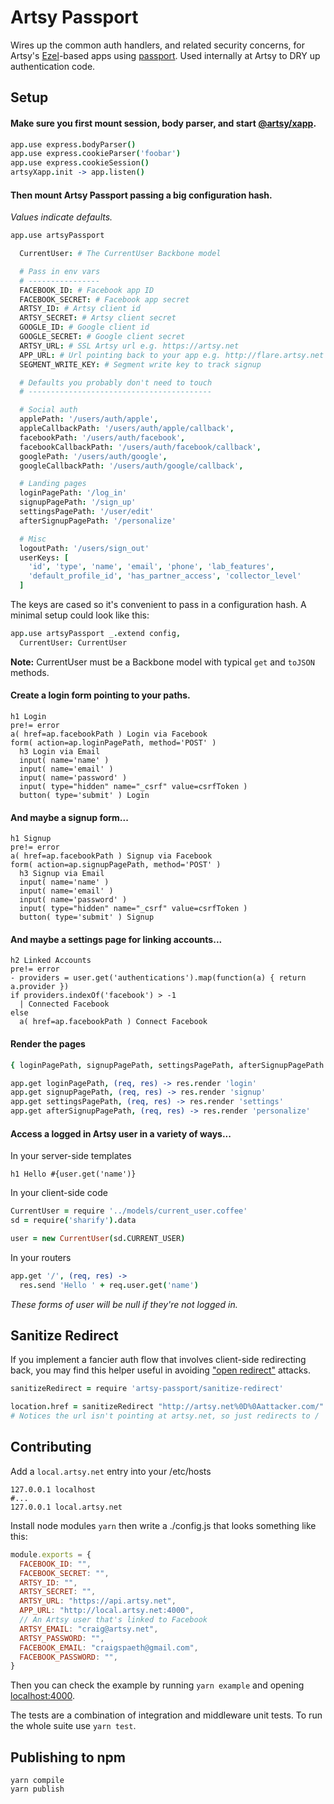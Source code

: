 # Artsy Passport

Wires up the common auth handlers, and related security concerns, for Artsy's [Ezel](https://github.com/artsy/ezel)-based apps using [passport](http://passportjs.org/). Used internally at Artsy to DRY up authentication code.

## Setup

#### Make sure you first mount session, body parser, and start [@artsy/xapp](https://github.com/artsy/artsy-xapp).

```coffee
app.use express.bodyParser()
app.use express.cookieParser('foobar')
app.use express.cookieSession()
artsyXapp.init -> app.listen()
```

#### Then mount Artsy Passport passing a big configuration hash.

_Values indicate defaults._

```coffee
app.use artsyPassport

  CurrentUser: # The CurrentUser Backbone model

  # Pass in env vars
  # ----------------
  FACEBOOK_ID: # Facebook app ID
  FACEBOOK_SECRET: # Facebook app secret
  ARTSY_ID: # Artsy client id
  ARTSY_SECRET: # Artsy client secret
  GOOGLE_ID: # Google client id
  GOOGLE_SECRET: # Google client secret
  ARTSY_URL: # SSL Artsy url e.g. https://artsy.net
  APP_URL: # Url pointing back to your app e.g. http://flare.artsy.net
  SEGMENT_WRITE_KEY: # Segment write key to track signup

  # Defaults you probably don't need to touch
  # -----------------------------------------

  # Social auth
  applePath: '/users/auth/apple',
  appleCallbackPath: '/users/auth/apple/callback',
  facebookPath: '/users/auth/facebook',
  facebookCallbackPath: '/users/auth/facebook/callback',
  googlePath: '/users/auth/google',
  googleCallbackPath: '/users/auth/google/callback',

  # Landing pages
  loginPagePath: '/log_in'
  signupPagePath: '/sign_up'
  settingsPagePath: '/user/edit'
  afterSignupPagePath: '/personalize'

  # Misc
  logoutPath: '/users/sign_out'
  userKeys: [
    'id', 'type', 'name', 'email', 'phone', 'lab_features',
    'default_profile_id', 'has_partner_access', 'collector_level'
  ]
```

The keys are cased so it's convenient to pass in a configuration hash. A minimal setup could look like this:

```coffee
app.use artsyPassport _.extend config,
  CurrentUser: CurrentUser
```

**Note:** CurrentUser must be a Backbone model with typical `get` and `toJSON` methods.

#### Create a login form pointing to your paths.

```jade
h1 Login
pre!= error
a( href=ap.facebookPath ) Login via Facebook
form( action=ap.loginPagePath, method='POST' )
  h3 Login via Email
  input( name='name' )
  input( name='email' )
  input( name='password' )
  input( type="hidden" name="_csrf" value=csrfToken )
  button( type='submit' ) Login
```

#### And maybe a signup form...

```jade
h1 Signup
pre!= error
a( href=ap.facebookPath ) Signup via Facebook
form( action=ap.signupPagePath, method='POST' )
  h3 Signup via Email
  input( name='name' )
  input( name='email' )
  input( name='password' )
  input( type="hidden" name="_csrf" value=csrfToken )
  button( type='submit' ) Signup
```

#### And maybe a settings page for linking accounts...

```jade
h2 Linked Accounts
pre!= error
- providers = user.get('authentications').map(function(a) { return a.provider })
if providers.indexOf('facebook') > -1
  | Connected Facebook
else
  a( href=ap.facebookPath ) Connect Facebook
```

#### Render the pages

```coffee
{ loginPagePath, signupPagePath, settingsPagePath, afterSignupPagePath } = artsyPassport.options

app.get loginPagePath, (req, res) -> res.render 'login'
app.get signupPagePath, (req, res) -> res.render 'signup'
app.get settingsPagePath, (req, res) -> res.render 'settings'
app.get afterSignupPagePath, (req, res) -> res.render 'personalize'
```

#### Access a logged in Artsy user in a variety of ways...

In your server-side templates

```jade
h1 Hello #{user.get('name')}
```

In your client-side code

```coffee
CurrentUser = require '../models/current_user.coffee'
sd = require('sharify').data

user = new CurrentUser(sd.CURRENT_USER)
```

In your routers

```coffee
app.get '/', (req, res) ->
  res.send 'Hello ' + req.user.get('name')
```

_These forms of user will be null if they're not logged in._

## Sanitize Redirect

If you implement a fancier auth flow that involves client-side redirecting back, you may find this helper useful in avoiding ["open redirect"](https://github.com/artsy/artsy-passport/issues/68) attacks.

```coffee
sanitizeRedirect = require 'artsy-passport/sanitize-redirect'

location.href = sanitizeRedirect "http://artsy.net%0D%0Aattacker.com/"
# Notices the url isn't pointing at artsy.net, so just redirects to /
```

## Contributing

Add a `local.artsy.net` entry into your /etc/hosts

```
127.0.0.1 localhost
#...
127.0.0.1 local.artsy.net
```

Install node modules `yarn` then write a ./config.js that looks something like this:

```js
module.exports = {
  FACEBOOK_ID: "",
  FACEBOOK_SECRET: "",
  ARTSY_ID: "",
  ARTSY_SECRET: "",
  ARTSY_URL: "https://api.artsy.net",
  APP_URL: "http://local.artsy.net:4000",
  // An Artsy user that's linked to Facebook
  ARTSY_EMAIL: "craig@artsy.net",
  ARTSY_PASSWORD: "",
  FACEBOOK_EMAIL: "craigspaeth@gmail.com",
  FACEBOOK_PASSWORD: "",
}
```

Then you can check the example by running `yarn example` and opening [localhost:4000](http://localhost:4000).

The tests are a combination of integration and middleware unit tests. To run the whole suite use `yarn test`.

## Publishing to npm

```
yarn compile
yarn publish
```
